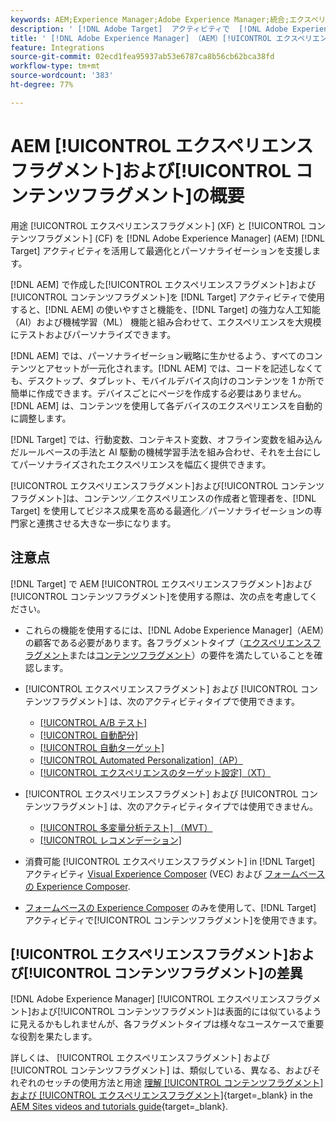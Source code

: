 ```yaml
---
keywords: AEM;Experience Manager;Adobe Experience Manager;統合;エクスペリエンスフラグメント;コンテンツフラグメント
description: ' [!DNL Adobe Target]  アクティビティで  [!DNL Adobe Experience Manager]  エクスペリエンスフラグメントおよびコンテンツフラグメントを使用する方法について説明します。'
title: ' [!DNL Adobe Experience Manager] （AEM）[!UICONTROL エクスペリエンスフラグメント]および[!UICONTROL コンテンツフラグメント]の使用方法?'
feature: Integrations
source-git-commit: 02ecd1fea95937ab53e6787ca8b56cb62bca38fd
workflow-type: tm+mt
source-wordcount: '383'
ht-degree: 77%

---
```


# AEM [!UICONTROL エクスペリエンスフラグメント]および[!UICONTROL コンテンツフラグメント]の概要

用途 [!UICONTROL エクスペリエンスフラグメント] (XF) と [!UICONTROL コンテンツフラグメント] (CF) を [!DNL Adobe Experience Manager] (AEM) [!DNL Target] アクティビティを活用して最適化とパーソナライゼーションを支援します。

[!DNL AEM] で作成した[!UICONTROL エクスペリエンスフラグメント]および[!UICONTROL コンテンツフラグメント]を [!DNL Target] アクティビティで使用すると、[!DNL AEM] の使いやすさと機能を、[!DNL Target] の強力な人工知能（AI）および機械学習（ML） 機能と組み合わせて、エクスペリエンスを大規模にテストおよびパーソナライズできます。

[!DNL AEM] では、パーソナライゼーション戦略に生かせるよう、すべてのコンテンツとアセットが一元化されます。[!DNL AEM] では、コードを記述しなくても、デスクトップ、タブレット、モバイルデバイス向けのコンテンツを 1 か所で簡単に作成できます。デバイスごとにページを作成する必要はありません。[!DNL AEM] は、コンテンツを使用して各デバイスのエクスペリエンスを自動的に調整します。

[!DNL Target] では、行動変数、コンテキスト変数、オフライン変数を組み込んだルールベースの手法と AI 駆動の機械学習手法を組み合わせ、それを土台にしてパーソナライズされたエクスペリエンスを幅広く提供できます。

[!UICONTROL エクスペリエンスフラグメント]および[!UICONTROL コンテンツフラグメント]は、コンテンツ／エクスペリエンスの作成者と管理者を、[!DNL Target] を使用してビジネス成果を高める最適化／パーソナライゼーションの専門家と連携させる大きな一歩になります。

## 注意点

[!DNL Target] で AEM [!UICONTROL エクスペリエンスフラグメント]および[!UICONTROL コンテンツフラグメント]を使用する際は、次の点を考慮してください。
* これらの機能を使用するには、[!DNL Adobe Experience Manager]（AEM）の顧客である必要があります。各フラグメントタイプ（[エクスペリエンスフラグメント](/help/main/c-integrating-target-with-mac/aem/experience-fragments-aem.md#requirements)または[コンテンツフラグメント](/help/main/c-integrating-target-with-mac/aem/content-fragments-aem.md#requirements)）の要件を満たしていることを確認します。
* [!UICONTROL エクスペリエンスフラグメント] および [!UICONTROL コンテンツフラグメント] は、次のアクティビティタイプで使用できます。

   * [[!UICONTROL A/B テスト]](/help/main/c-activities/t-test-ab/test-ab.md)
   * [[!UICONTROL 自動配分]](/help/main/c-activities/automated-traffic-allocation/automated-traffic-allocation.md)
   * [[!UICONTROL 自動ターゲット]](/help/main/c-activities/auto-target/auto-target-to-optimize.md)
   * [[!UICONTROL Automated Personalization]（AP）](/help/main/c-activities/t-automated-personalization/automated-personalization.md)
   * [[!UICONTROL エクスペリエンスのターゲット設定]（XT）](/help/main/c-activities/t-experience-target/experience-target.md)

* [!UICONTROL エクスペリエンスフラグメント] および [!UICONTROL コンテンツフラグメント] は、次のアクティビティタイプでは使用できません。

   * [[!UICONTROL 多変量分析テスト] （MVT）](/help/main/c-activities/c-multivariate-testing/multivariate-testing.md)
   * [[!UICONTROL レコメンデーション]](/help/main/c-recommendations/recommendations.md)

* 消費可能 [!UICONTROL エクスペリエンスフラグメント] in [!DNL Target] アクティビティ [Visual Experience Composer](/help/main/c-experiences/c-visual-experience-composer/visual-experience-composer.md) (VEC) および [フォームベースの Experience Composer](/help/main/c-experiences/form-experience-composer.md).
* [フォームベースの Experience Composer](/help/main/c-experiences/form-experience-composer.md) のみを使用して、[!DNL Target] アクティビティで[!UICONTROL コンテンツフラグメント]を使用できます。

## [!UICONTROL エクスペリエンスフラグメント]および[!UICONTROL コンテンツフラグメント]の差異

[!DNL Adobe Experience Manager] [!UICONTROL エクスペリエンスフラグメント]および[!UICONTROL コンテンツフラグメント]は表面的には似ているように見えるかもしれませんが、各フラグメントタイプは様々なユースケースで重要な役割を果たします。

詳しくは、 [!UICONTROL エクスペリエンスフラグメント] および [!UICONTROL コンテンツフラグメント] は、類似している、異なる、およびそれぞれのセッチの使用方法と用途 [理解 [!UICONTROL コンテンツフラグメント] および [!UICONTROL エクスペリエンスフラグメント]](https://experienceleague.adobe.com/docs/experience-manager-learn/sites/content-fragments/understand-content-fragments-and-experience-fragments.html?lang=ja){target=_blank} in the [AEM Sites videos and tutorials guide](https://experienceleague.adobe.com/docs/experience-manager-learn/sites/overview.html?lang=ja){target=_blank}.